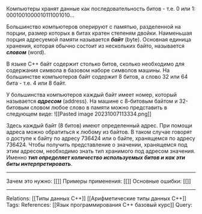 Компьютеры хранят данные как последовательность битов - т.е. 0 или 1:
0001001000010111001010...

Большинство компьютеров оперируют с памятью, разделенной на порции, размер которых в битах кратен степеням двойки. Наименьшая порция адресуемой памяти называется ***байт*** (byte). Основная единица хранения, которая обычно состоит из нескольких байто, называется ***словом*** (word). 

В языке C++ байт содержит столько битов, сколько необходимо для содержания символа в базовом наборе символов машины. На большинстве компьютеров байт содержит 8 битов, а слово 32 или 64 бита - т.е. 4 или 8 байт. 

У большинства компьютеров каждый байт имеет номер, который называется ***адресом*** (address). На машине с 8-битовым байтом и 32-битовым словом любое слово в памяти можно представить в следующем виде:
![[Pasted image 20231007113334.png]]

Здесь каждый байт (8 битов) имеют определенный адрес. При помощи адреса можно обратиться к любому из байтов. В таком случае говорят о доступе к байту по адресу 736424 или о байте, хранящемся по адресу 736424. 
Чтобы получить представление о значении, хранящемся под этим адресом, необходимо знать тип хранимого под адресом значения. Именно ***тип определяет количество используемых битов и как эти биты интерпретировать***. 

___
Зачем это нужно: [[]] 
Примеры применения: [[]] 
Основные ошибки: [[]]
___
Relations: [[Типы данных C++]] [[Арифметические типы данных C++]] 
Tags: 
References: [[Язык программирования C++ базовый курс]] 
Query: 